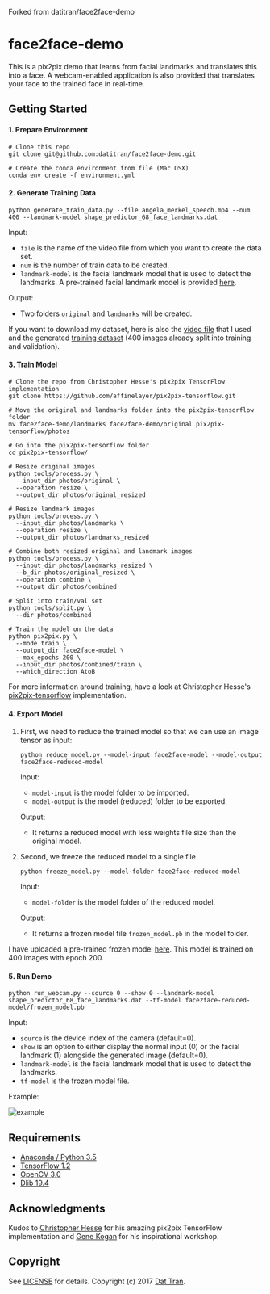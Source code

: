 Forked from datitran/face2face-demo
# face2face-demo

This is a pix2pix demo that learns from facial landmarks and translates this into a face. A webcam-enabled application is also provided that translates your face to the trained face in real-time.

## Getting Started

#### 1. Prepare Environment

```
# Clone this repo
git clone git@github.com:datitran/face2face-demo.git

# Create the conda environment from file (Mac OSX)
conda env create -f environment.yml
```

#### 2. Generate Training Data

```
python generate_train_data.py --file angela_merkel_speech.mp4 --num 400 --landmark-model shape_predictor_68_face_landmarks.dat
```

Input:

- `file` is the name of the video file from which you want to create the data set.
- `num` is the number of train data to be created.
- `landmark-model` is the facial landmark model that is used to detect the landmarks. A pre-trained facial landmark model is provided [here](http://dlib.net/files/shape_predictor_68_face_landmarks.dat.bz2).

Output:

- Two folders `original` and `landmarks` will be created.

If you want to download my dataset, here is also the [video file](https://dl.dropboxusercontent.com/s/2g04onlkmkq9c69/angela_merkel_speech.mp4) that I used and the generated [training dataset](https://dl.dropboxusercontent.com/s/pfm8b0yogmum63w/dataset.zip) (400 images already split into training and validation).

#### 3. Train Model

```
# Clone the repo from Christopher Hesse's pix2pix TensorFlow implementation
git clone https://github.com/affinelayer/pix2pix-tensorflow.git

# Move the original and landmarks folder into the pix2pix-tensorflow folder
mv face2face-demo/landmarks face2face-demo/original pix2pix-tensorflow/photos

# Go into the pix2pix-tensorflow folder
cd pix2pix-tensorflow/

# Resize original images
python tools/process.py \
  --input_dir photos/original \
  --operation resize \
  --output_dir photos/original_resized
  
# Resize landmark images
python tools/process.py \
  --input_dir photos/landmarks \
  --operation resize \
  --output_dir photos/landmarks_resized
  
# Combine both resized original and landmark images
python tools/process.py \
  --input_dir photos/landmarks_resized \
  --b_dir photos/original_resized \
  --operation combine \
  --output_dir photos/combined
  
# Split into train/val set
python tools/split.py \
  --dir photos/combined
  
# Train the model on the data
python pix2pix.py \
  --mode train \
  --output_dir face2face-model \
  --max_epochs 200 \
  --input_dir photos/combined/train \
  --which_direction AtoB
```

For more information around training, have a look at Christopher Hesse's [pix2pix-tensorflow](https://github.com/affinelayer/pix2pix-tensorflow) implementation.

#### 4. Export Model

1. First, we need to reduce the trained model so that we can use an image tensor as input: 
    ```
    python reduce_model.py --model-input face2face-model --model-output face2face-reduced-model
    ```
    
    Input:
    
    - `model-input` is the model folder to be imported.
    - `model-output` is the model (reduced) folder to be exported.
    
    Output:
    
    - It returns a reduced model with less weights file size than the original model.

2. Second, we freeze the reduced model to a single file.
    ```
    python freeze_model.py --model-folder face2face-reduced-model
    ```

    Input:
    
    - `model-folder` is the model folder of the reduced model.
    
    Output:
    
    - It returns a frozen model file `frozen_model.pb` in the model folder.
    
I have uploaded a pre-trained frozen model [here](https://dl.dropboxusercontent.com/s/rzfaoeb3e2ta343/face2face_model_epoch_200.zip). This model is trained on 400 images with epoch 200.
    
#### 5. Run Demo

```
python run_webcam.py --source 0 --show 0 --landmark-model shape_predictor_68_face_landmarks.dat --tf-model face2face-reduced-model/frozen_model.pb
```

Input:

- `source` is the device index of the camera (default=0).
- `show` is an option to either display the normal input (0) or the facial landmark (1) alongside the generated image (default=0).
- `landmark-model` is the facial landmark model that is used to detect the landmarks.
- `tf-model` is the frozen model file.

Example:

![example](example.gif)

## Requirements
- [Anaconda / Python 3.5](https://www.continuum.io/downloads)
- [TensorFlow 1.2](https://www.tensorflow.org/)
- [OpenCV 3.0](http://opencv.org/)
- [Dlib 19.4](http://dlib.net/)

## Acknowledgments
Kudos to [Christopher Hesse](https://github.com/christopherhesse) for his amazing pix2pix TensorFlow implementation and [Gene Kogan](http://genekogan.com/) for his inspirational workshop. 

## Copyright

See [LICENSE](LICENSE) for details.
Copyright (c) 2017 [Dat Tran](http://www.dat-tran.com/).
